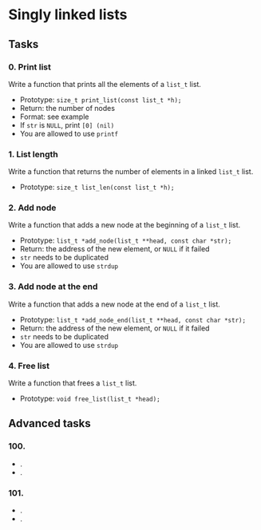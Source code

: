 # Singly linked lists
## Tasks
### 0. Print list
Write a function that prints all the elements of a `list_t` list.
* Prototype: `size_t print_list(const list_t *h);`
* Return: the number of nodes
* Format: see example
* If `str` is `NULL`, print `[0] (nil)`
* You are allowed to use `printf`
### 1. List length
Write a function that returns the number of elements in a linked `list_t` list.
- Prototype: `size_t list_len(const list_t *h);`
### 2. Add node
Write a function that adds a new node at the beginning of a `list_t` list.
* Prototype: `list_t *add_node(list_t **head, const char *str);`
* Return: the address of the new element, or `NULL` if it failed
* `str` needs to be duplicated
* You are allowed to use `strdup`
### 3. Add node at the end
Write a function that adds a new node at the end of a `list_t` list.
+ Prototype: `list_t *add_node_end(list_t **head, const char *str);`
+ Return: the address of the new element, or `NULL` if it failed
+ `str` needs to be duplicated
+ You are allowed to use `strdup`
### 4. Free list
Write a function that frees a `list_t` list.
- Prototype: `void free_list(list_t *head);`
## Advanced tasks
### 100.
- .
- .
### 101.
- .
- .
